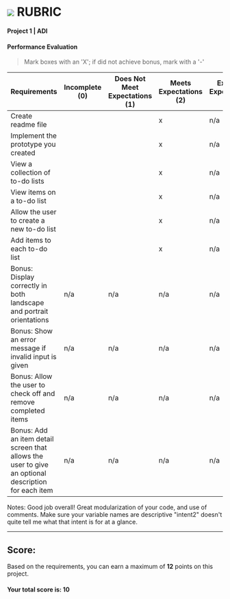 # ![](https://ga-dash.s3.amazonaws.com/production/assets/logo-9f88ae6c9c3871690e33280fcf557f33.png) RUBRIC
**Project 1 | ADI** 	 						


#### Performance Evaluation
> Mark boxes with an 'X'; if did not achieve bonus, mark with a '-'

| Requirements | Incomplete (0) | Does Not Meet Expectations (1) | Meets Expectations (2) | Exceeds Expectations (3) |
|---|---|---|---|---|
| Create readme file |  | | x | n/a |
| Implement the prototype you created | | | x | n/a |
| View a collection of to-do lists | | | x | n/a |
| View items on a to-do list | | | x | n/a |
| Allow the user to create a new to-do list | | | x | n/a |
| Add items to each to-do list | | | x | n/a |
| Bonus: Display correctly in both landscape and portrait orientations  | n/a | n/a | n/a | n/a |
| Bonus: Show an error message if invalid input is given | n/a | n/a | n/a | n/a |
| Bonus: Allow the user to check off and remove completed items | n/a | n/a | n/a | n/a  |
| Bonus: Add an item detail screen that allows the user to give an optional description for each item | n/a | n/a | n/a | n/a |


Notes:
Good job overall! Great modularization of your code, and use of comments. Make sure your variable names are descriptive "intent2"
doesn't quite tell me what that intent is for at a glance.

---

## Score:
Based on the requirements, you can earn a maximum of  **12**  points on this project.

#### Your total score is: **10**

